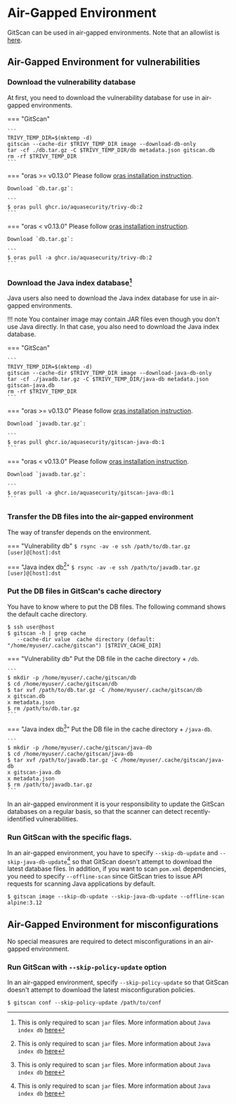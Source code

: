 # Air-Gapped Environment

GitScan can be used in air-gapped environments. Note that an allowlist is [here][allowlist].

## Air-Gapped Environment for vulnerabilities

### Download the vulnerability database
At first, you need to download the vulnerability database for use in air-gapped environments.

=== "GitScan"

    ```
    TRIVY_TEMP_DIR=$(mktemp -d)
    gitscan --cache-dir $TRIVY_TEMP_DIR image --download-db-only
    tar -cf ./db.tar.gz -C $TRIVY_TEMP_DIR/db metadata.json gitscan.db
    rm -rf $TRIVY_TEMP_DIR
    ```

=== "oras >= v0.13.0"
    Please follow [oras installation instruction][oras].

    Download `db.tar.gz`:

    ```
    $ oras pull ghcr.io/aquasecurity/trivy-db:2
    ```

=== "oras < v0.13.0"
    Please follow [oras installation instruction][oras].

    Download `db.tar.gz`:

    ```
    $ oras pull -a ghcr.io/aquasecurity/trivy-db:2
    ```

### Download the Java index database[^1]
Java users also need to download the Java index database for use in air-gapped environments.

!!! note
    You container image may contain JAR files even though you don't use Java directly.
    In that case, you also need to download the Java index database.

=== "GitScan"

    ```
    TRIVY_TEMP_DIR=$(mktemp -d)
    gitscan --cache-dir $TRIVY_TEMP_DIR image --download-java-db-only
    tar -cf ./javadb.tar.gz -C $TRIVY_TEMP_DIR/java-db metadata.json gitscan-java.db
    rm -rf $TRIVY_TEMP_DIR
    ```
=== "oras >= v0.13.0"
    Please follow [oras installation instruction][oras].

    Download `javadb.tar.gz`:

    ```
    $ oras pull ghcr.io/aquasecurity/gitscan-java-db:1
    ```

=== "oras < v0.13.0"
    Please follow [oras installation instruction][oras].

    Download `javadb.tar.gz`:

    ```
    $ oras pull -a ghcr.io/aquasecurity/gitscan-java-db:1
    ```


### Transfer the DB files into the air-gapped environment
The way of transfer depends on the environment.

=== "Vulnerability db"
    ```
    $ rsync -av -e ssh /path/to/db.tar.gz [user]@[host]:dst
    ```

=== "Java index db[^1]"
    ```
    $ rsync -av -e ssh /path/to/javadb.tar.gz [user]@[host]:dst
    ```

### Put the DB files in GitScan's cache directory
You have to know where to put the DB files. The following command shows the default cache directory.

```
$ ssh user@host
$ gitscan -h | grep cache
   --cache-dir value  cache directory (default: "/home/myuser/.cache/gitscan") [$TRIVY_CACHE_DIR]
```
=== "Vulnerability db"
    Put the DB file in the cache directory + `/db`.
    
    ```
    $ mkdir -p /home/myuser/.cache/gitscan/db
    $ cd /home/myuser/.cache/gitscan/db
    $ tar xvf /path/to/db.tar.gz -C /home/myuser/.cache/gitscan/db
    x gitscan.db
    x metadata.json
    $ rm /path/to/db.tar.gz
    ```

=== "Java index db[^1]"
    Put the DB file in the cache directory + `/java-db`.

    ```
    $ mkdir -p /home/myuser/.cache/gitscan/java-db
    $ cd /home/myuser/.cache/gitscan/java-db
    $ tar xvf /path/to/javadb.tar.gz -C /home/myuser/.cache/gitscan/java-db
    x gitscan-java.db
    x metadata.json
    $ rm /path/to/javadb.tar.gz
    ```



In an air-gapped environment it is your responsibility to update the GitScan databases on a regular basis, so that the scanner can detect recently-identified vulnerabilities. 

### Run GitScan with the specific flags.
In an air-gapped environment, you have to specify `--skip-db-update` and `--skip-java-db-update`[^1] so that GitScan doesn't attempt to download the latest database files.
In addition, if you want to scan `pom.xml` dependencies, you need to specify `--offline-scan` since GitScan tries to issue API requests for scanning Java applications by default.

```
$ gitscan image --skip-db-update --skip-java-db-update --offline-scan alpine:3.12
```

## Air-Gapped Environment for misconfigurations

No special measures are required to detect misconfigurations in an air-gapped environment.

### Run GitScan with `--skip-policy-update` option
In an air-gapped environment, specify `--skip-policy-update` so that GitScan doesn't attempt to download the latest misconfiguration policies.

```
$ gitscan conf --skip-policy-update /path/to/conf
```

[allowlist]: ../references/troubleshooting.md
[oras]: https://oras.land/cli/

[^1]: This is only required to scan `jar` files. More information about `Java index db` [here](../vulnerability/languages/java.md)
